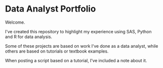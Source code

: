 # Data Analyst Portfolio

Welcome.

I've created this repository to highlight my experience using SAS, Python and R for data analysis.

Some of these projects are based on work I've done as a data analyst, while others are based on tutorials or textbook examples. 

When posting a script based on a tutorial, I've included a note about it.
